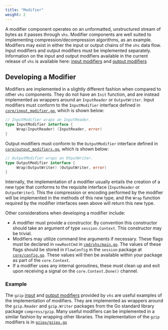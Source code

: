 ```yaml
---
title: "Modifier"
weight: 2
---
```


A modifier component operates on an unformatted, unstructured stream of bytes as it passes through `vhs`. Modifier
components are well suited to implementing compression/decompression algorithms, as an example. Modifiers may exist in
either the input or output chains of the `vhs` data flow. Input modifiers and output modifiers must be implemented
separately. Information on the input and output modifiers available in the current release of `vhs` is available here:
[input modifiers](/vhs/reference/#input-modifiers) and [output modifiers](/vhs/reference/#output-modifiers)

## Developing a Modifier

Modifiers are implemented in a slightly different fashion when compared to other `vhs` components. They do not have an
`Init` function, and are instead implemented as wrappers around an `InputReader` or `OutputWriter`.
Input modifiers must conform to the `InputModifier` interface defined in
[`core/input_modifier.go`](https://github.com/rename-this/vhs/blob/main/core/input_modifiers.go), which is shown below:

```go
// InputModifier wraps an InputReader.
type InputModifier interface {
     Wrap(InputReader) (InputReader, error)
}
```

Output modifiers must conform to the `OutputModifier` interface defined in
[`core/output_modifiers.go`](https://github.com/rename-this/vhs/blob/main/core/output_modifiers.go), which is shown below:

```go
// OutputModifier wraps an OtputWriter.
type OutputModifier interface {
     Wrap(OutputWriter) (OutputWriter, error)
}
```

Internally, the implementation of a modifier usually entails the creation of a new type that conforms to the requisite
interface (`InputReader` or `OutputWriter`). This the compression or encoding performed by the modifier will be
implemented in the methods of this new type, and the `Wrap` function required by the modifier interfaces seen above
will return this new type.

Other considerations when developing a modifier include:

* A modifier must provide a constructor. By convention this constructor should take an argument of type
`session.Context`. This constructor may be trivial.
* Modifiers may utilize command line arguments if necessary. These flags must be declared in `newRootCmd` in
[`cmd/vhs/main.go`](https://github.com/rename-this/vhs/blob/main/cmd/vhs/main.go). The values of these flags should be
stored in `FlowConfig` in the `session` package at
[`core/config.go`](https://github.com/rename-this/vhs/blob/main/core/config.go). These values will then be
available within your package as part of the `core.Context`.
* If a modifier uses any internal goroutines, these must clean up and exit upon receiving a signal on the
`core.Context.Done()` channel.

### Example

The `gzip` [input](/vhs/reference/#gzip) and [output modifiers](/vhs/reference/#gzip-1) provided by `vhs` are useful
examples of the implementation of modifiers. They are implemented as wrappers around the `gzip.Reader` and
`gzip.Writer` packages from the Go standard library package `compress/gzip`. Many useful modifiers can be implemented
in a similar fashion by wrapping other libraries. The implementation of the `gzip` modifiers is in
[`gzipx/gzipx.go`](https://github.com/rename-this/vhs/blob/main/gzipx/gzipx.go)
